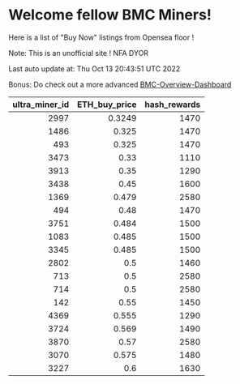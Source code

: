 # Welcome fellow BMC Miners!
Here is a list of "Buy Now" listings from Opensea floor !

Note: This is an unofficial site ! NFA DYOR

Last auto update at: Thu Oct 13 20:43:51 UTC 2022

Bonus: Do check out a more advanced [BMC-Overview-Dashboard](https://dune.com/defifunk/BMC-Overview-Dashboard)


|   ultra_miner_id |   ETH_buy_price |   hash_rewards |
|-----------------:|----------------:|---------------:|
|             2997 |          0.3249 |           1470 |
|             1486 |          0.325  |           1470 |
|              493 |          0.325  |           1470 |
|             3473 |          0.33   |           1110 |
|             3913 |          0.35   |           1290 |
|             3438 |          0.45   |           1600 |
|             1369 |          0.479  |           2580 |
|              494 |          0.48   |           1470 |
|             3751 |          0.484  |           1500 |
|             1083 |          0.485  |           1500 |
|             3345 |          0.485  |           1500 |
|             2802 |          0.5    |           1460 |
|              713 |          0.5    |           2580 |
|              714 |          0.5    |           2580 |
|              142 |          0.55   |           1450 |
|             4369 |          0.555  |           1290 |
|             3724 |          0.569  |           1490 |
|             3870 |          0.57   |           2580 |
|             3070 |          0.575  |           1480 |
|             3227 |          0.6    |           1630 |